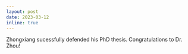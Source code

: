 ```yaml
---
layout: post
date: 2023-03-12
inline: true
---
```


Zhongxiang sucessfully defended his PhD thesis. Congratulations to Dr. Zhou!